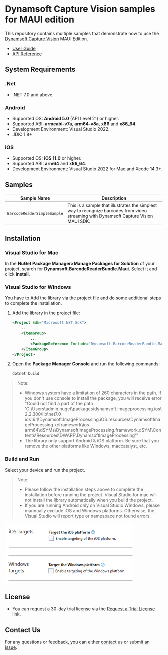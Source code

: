 # Dynamsoft Capture Vision samples for MAUI edition

This repository contains multiple samples that demonstrate how to use the [Dynamsoft Capture Vision](https://www.dynamsoft.com/capture-vision/docs/core/introduction/) MAUI Edition.

- [User Guide](https://www.dynamsoft.com/barcode-reader/docs/mobile/programming/maui/user-guide.html)
- [API Reference](https://www.dynamsoft.com/barcode-reader/docs/mobile/programming/maui/api-reference/)

## System Requirements

### .Net

- .NET 7.0 and above.

### Android

- Supported OS: **Android 5.0** (API Level 21) or higher.
- Supported ABI: **armeabi-v7a**, **arm64-v8a**, **x86** and **x86_64**.
- Development Environment: Visual Studio 2022.
- JDK: 1.8+

### iOS

- Supported OS: **iOS 11.0** or higher.
- Supported ABI: **arm64** and **x86_64**.
- Development Environment: Visual Studio 2022 for Mac and Xcode 14.3+.

## Samples

| Sample Name | Description |
| ----------- | ----------- |
| `BarcodeReaderSimpleSample` | This is a sample that illustrates the simplest way to recognize barcodes from video streaming with Dynamsoft Capture Vision MAUI SDK. |

## Installation

### Visual Studio for Mac

In the **NuGet Package Manager>Manage Packages for Solution** of your project, search for **Dynamsoft.BarcodeReaderBundle.Maui**. Select it and click **install**.

### Visual Studio for Windows

You have to Add the library via the project file and do some additional steps to complete the installation.

1. Add the library in the project file:

    ```xml
    <Project Sdk="Microsoft.NET.Sdk">
        ...
        <ItemGroup>
            ...
            <PackageReference Include="Dynamsoft.BarcodeReaderBundle.Maui" Version="10.2.1101" />
        </ItemGroup>
    </Project>
    ```

2. Open the **Package Manager Console** and run the following commands:

    ```bash
    dotnet build
    ```

> Note:
>
> - Windows system have a limitation of 260 characters in the path. If you don't use console to install the package, you will receive error "Could not find a part of the path 'C:\Users\admin\.nuget\packages\dynamsoft.imageprocessing.ios\2.2.300\lib\net7.0-ios16.1\Dynamsoft.ImageProcessing.iOS.resources\DynamsoftImageProcessing.xcframework\ios-arm64\dSYMs\DynamsoftImageProcessing.framework.dSYM\Contents\Resources\DWARF\DynamsoftImageProcessing'"
> - The library only support Android & iOS platform. Be sure that you remove the other platforms like Windows, maccatalyst, etc.

### Build and Run

Select your device and run the project.

> Note:
>
> - Please follow the installation steps above to complete the installation before running the project. Visual Studio for mac will not install the library automatically when you build the project.
> - If you are running Android only on Visual Studio Windows, please mannually exclude iOS and Windows platforms. Otherwise, the Visual Studio will report type or namespace not found errors.

![Exclude iOS and Windows from targets](assets/maui-exclude.png)

## License

- You can request a 30-day trial license via the [Request a Trial License](https://www.dynamsoft.com/customer/license/trialLicense?product=cvs&utm_source=samples&package=maui) link.

## Contact Us

For any questions or feedback, you can either [contact us](https://www.dynamsoft.com/company/contact/) or [submit an issue](https://github.com/Dynamsoft/capture-vision-maui-samples/issues/new).
